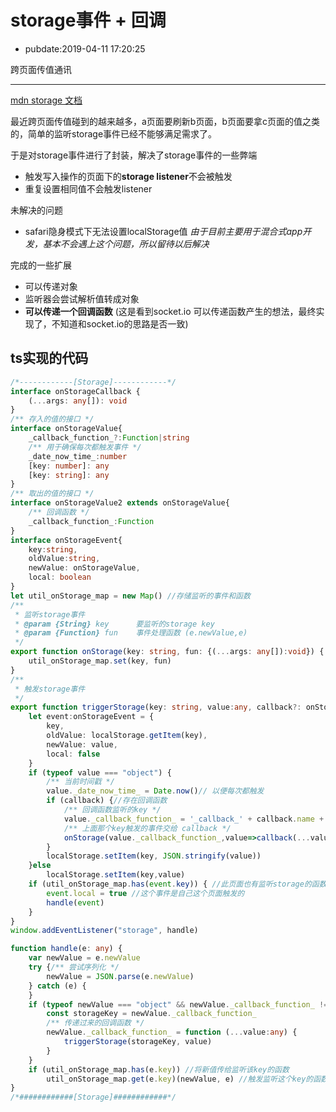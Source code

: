 # storage事件 + 回调

- pubdate:2019-04-11 17:20:25

跨页面传值通讯

-----------

[mdn storage 文档](https://developer.mozilla.org/zh-CN/docs/Web/API/Document/defaultView/storage_event)

最近跨页面传值碰到的越来越多，a页面要刷新b页面，b页面要拿c页面的值之类的，简单的监听storage事件已经不能够满足需求了。

于是对storage事件进行了封装，解决了storage事件的一些弊端

- 触发写入操作的页面下的**storage listener**不会被触发
- 重复设置相同值不会触发listener

未解决的问题

- safari隐身模式下无法设置localStorage值   *由于目前主要用于混合式app开发，基本不会遇上这个问题，所以留待以后解决*

完成的一些扩展

- 可以传递对象
- 监听器会尝试解析值转成对象
- **可以传递一个回调函数** (这是看到socket.io 可以传递函数产生的想法，最终实现了，不知道和socket.io的思路是否一致)

## ts实现的代码

```typescript
/*------------[Storage]------------*/
interface onStorageCallback {
	(...args: any[]): void
}
/** 存入的值的接口 */
interface onStorageValue{
	_callback_function_?:Function|string
	/** 用于确保每次都触发事件 */
	_date_now_time_:number
	[key: number]: any
	[key: string]: any
}
/** 取出的值的接口 */
interface onStorageValue2 extends onStorageValue{
	/** 回调函数 */
	_callback_function_:Function
}
interface onStorageEvent{
	key:string,
	oldValue:string,
	newValue: onStorageValue,
	local: boolean
}
let util_onStorage_map = new Map() //存储监听的事件和函数
/**
 * 监听storage事件
 * @param {String} key	 	要监听的storage key
 * @param {Function} fun	事件处理函数 (e.newValue,e)
 */
export function onStorage(key: string, fun: {(...args: any[]):void}) {
	util_onStorage_map.set(key, fun)
}
/**
 * 触发storage事件
 */
export function triggerStorage(key: string, value:any, callback?: onStorageCallback) {
	let event:onStorageEvent = {
		key,
		oldValue: localStorage.getItem(key),
		newValue: value,
		local: false
	}
	if (typeof value === "object") {
		/** 当前时间戳 */
		value._date_now_time_ = Date.now()// 以便每次都触发
		if (callback) {//存在回调函数
			/** 回调函数监听的key */
			value._callback_function_ = '_callback_' + callback.name + '_' + Date.now()
			/** 上面那个key触发的事件交给 callback */
			onStorage(value._callback_function_,value=>callback(...value))
		}
		localStorage.setItem(key, JSON.stringify(value))
	}else
		localStorage.setItem(key,value)
	if (util_onStorage_map.has(event.key)) { //此页面也有监听storage的函数，因为下面的监听捕获不到故在此处罚
		event.local = true //这个事件是自己这个页面触发的
		handle(event)
	}
}
window.addEventListener("storage", handle)

function handle(e: any) {
	var newValue = e.newValue
	try {/** 尝试序列化 */
		newValue = JSON.parse(e.newValue)
	} catch (e) {
	}
	if (typeof newValue === "object" && newValue._callback_function_ !== undefined) {
		const storageKey = newValue._callback_function_
		/** 传递过来的回调函数 */
		newValue._callback_function_ = function (...value:any) {
			triggerStorage(storageKey, value)
		}
	}
	if (util_onStorage_map.has(e.key)) //将新值传给监听该key的函数
		util_onStorage_map.get(e.key)(newValue, e) //触发监听这个key的函数
}
/*############[Storage]############*/
```